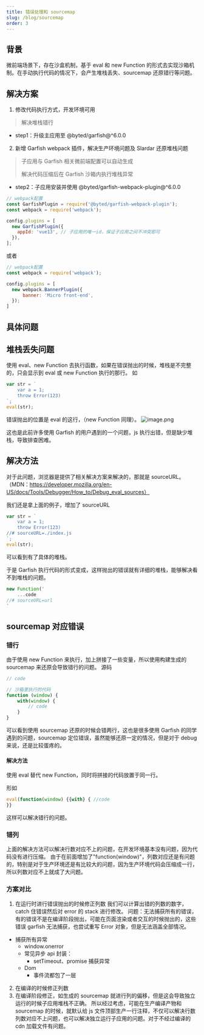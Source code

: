 ```yaml
---
title: 错误处理和 sourcemap
slug: /blog/sourcemap
order: 3
---
```


## 背景

微前端场景下，存在沙盒机制，基于 eval 和 new Function 的形式去实现沙箱机制。在手动执行代码的情况下，会产生堆栈丢失、sourcemap 还原错行等问题。

## 解决方案

1. 修改代码执行方式，开发环境可用

> 解决堆栈错行

- step1：升级主应用至 @byted/garfish@^6.0.0

2. 新增 Garfish webpack 插件，解决生产环境问题及 Slardar 还原堆栈问题

> 子应用与 Garfish 相关微前端配置可以自动生成
>
> 解决代码压缩后在 Garfish 沙箱内执行堆栈异常

- step2：子应用安装并使用 @byted/garfish-webpack-plugin@^6.0.0

```js
// webpack配置
const GarfishPlugin = require('@byted/garfish-webpack-plugin');
const webpack = require('webpack');

config.plugins = [
  new GarfishPlugin({
    appId: 'vue13', // 子应用的唯一id，保证子应用之间不冲突即可
  }),
];
```

或者

```js
// webpack配置
const webpack = require('webpack');

config.plugins = [
  new webpack.BannerPlugin({
      banner: 'Micro front-end',
  });
]
```

## 具体问题

## 堆栈丢失问题

使用 eval、new Function 去执行函数，如果在错误抛出的时候，堆栈是不完整的，只会显示到 eval 或 new Function 执行的那行。
如

```js
var str = `
    var a = 1;
    throw Error(123)
`;
eval(str);
```

错误抛出的位置是 eval 的这行，（new Function 同理）。
![image.png](https://tosv.byted.org/obj/eden-internal/ozpmyhn_lm_hymuPild/ljhwZthlaukjlkulzlp/sourcemap1.png)

这也是此前许多使用 Garfish 的用户遇到的一个问题，js 执行出错，但是缺少堆栈，导致排查困难。

## 解决方法

对于此问题，浏览器是提供了相关解决方案来解决的，那就是 sourceURL。
（MDN：https://developer.mozilla.org/en-US/docs/Tools/Debugger/How_to/Debug_eval_sources）

我们还是拿上面的例子，增加了 sourceURL

```js
var str = `
    var a = 1;
    throw Error(123)
//# sourceURL=./index.js
`;
eval(str);
```

可以看到有了具体的堆栈。

于是 Garfish 执行代码的形式变成，这样抛出的错误就有详细的堆栈，能够解决看不到堆栈的问题。

```js
new Function('
    ...code
//# sourceURL=url
'
```

## sourcemap 对应错误

### 错行

由于使用 new Function 来执行，加上拼接了一些变量，所以使用构建生成的 sourcemap 来还原会导致错行的问题。
源码

```js
// code

// 沙箱里执行的代码
function (window) {
    with(window) {
        // code
    }
}
```

可以看到使用 sourcemap 还原的时候会错两行，这也是很多使用 Garfish 的同学遇到的问题，sourcemap 定位错误，虽然能够还原一定的情况，但是对于 debug 来说，还是比较蛋疼的。

#### 解决方法

使用 eval 替代 new Function，同时将拼接的代码放置于同一行。

形如

```js
eval(function(window) {{with} { //code
}}
```

这样可以解决错行的问题。

### 错列

上面的解决方法可以解决行数对应不上的问题，在开发环境基本没有问题，因为代码没有进行压缩。
由于在前面增加了"function(window)"，列数对应还是有问题的，特别是对于生产环境还是有比较大的问题，因为生产环境代码会压缩成一行，所以列数对应不上就成了大问题。

### 方案对比

1. 在运行时进行错误抛出的时候修正列数
   我们可以计算出错的列数的数字，catch 住错误然后对 error 的 stack 进行修改。
   问题：无法捕获所有的错误，有的错误不是在编译阶段抛出，可能在页面渲染或者交互的时候抛出的，这些错误 garfish 无法捕获，也尝试重写 Error 对象，但是无法涵盖全部情况。

- 捕获所有异常
  - window.onerror
  - 常见异步 api 封装：
    - setTimeout、promise 捕获异常
  - Dom
    - 事件流都包了一层

2. 在编译的时候修正列数
3. 在编译阶段修正，如生成的 sourcemap 就进行列的偏移，但是这会导致独立运行的时候子应用堆栈不正确。
   所以经过考虑，可能在生产编译产物和 sourcemap 的时候，就默认给 js 文件顶部生产一行注释，不仅可以解决行数列数对应不上问题，也可以解决独立运行子应用的问题。对于不经过编译的 cdn 加载文件有问题。
